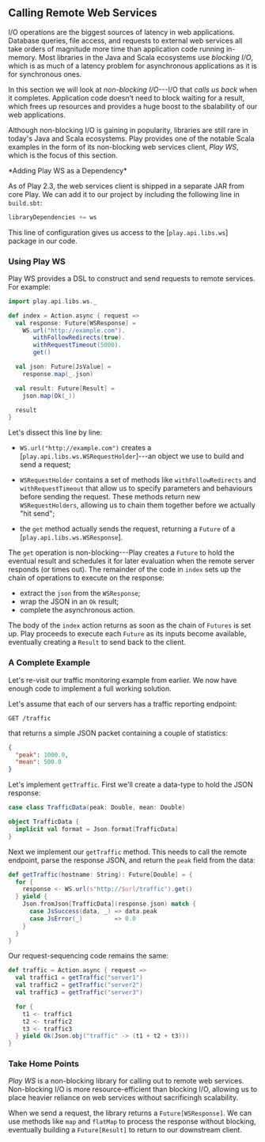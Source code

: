 ## Calling Remote Web Services

I/O operations are the biggest sources of latency in web applications. Database queries, file access, and requests to external web services all take orders of magnitude more time than application code running in-memory. Most libraries in the Java and Scala ecosystems use *blocking I/O*, which is as much of a latency problem for asynchronous applications as it is for synchronous ones.

In this section we will look at *non-blocking I/O*---I/O that *calls us back* when it completes. Application code doesn't need to block waiting for a result, which frees up resources and provides a huge boost to the sbalability of our web applications.

Although non-blocking I/O is gaining in popularity, libraries are still rare in today's Java and Scala ecosystems. Play provides one of the notable Scala examples in the form of its non-blocking web services client, *Play WS*, which is the focus of this section.

<div class="callout callout-info">
*Adding Play WS as a Dependency*

As of Play 2.3, the web services client is shipped in a separate JAR from core Play. We can add it to our project by including the following line in `build.sbt`:

~~~ scala
libraryDependencies += ws
~~~

This line of configuration gives us access to the [`play.api.libs.ws`] package in our code.


</div>

### Using Play WS

Play WS provides a DSL to construct and send requests to remote services. For example:

~~~ scala
import play.api.libs.ws._

def index = Action.async { request =>
  val response: Future[WSResponse] =
    WS.url("http://example.com").
       withFollowRedirects(true).
       withRequestTimeout(5000).
       get()

  val json: Future[JsValue] =
    response.map(_.json)

  val result: Future[Result] =
    json.map(Ok(_))

  result
}
~~~

Let's dissect this line by line:

 - `WS.url("http://example.com")` creates a [`play.api.libs.ws.WSRequestHolder`]---an object we use to build and send a request;

 - `WSRequestHolder` contains a set of methods like `withFollowRedirects` and `withRequestTimeout` that allow us to specify parameters and behaviours  before sending the request. These methods return new `WSRequestHolders`, allowing us to chain them together before we actually "hit send";

 - the `get` method actually sends the request, returning a `Future` of a [`play.api.libs.ws.WSResponse`].

The `get` operation is non-blocking---Play creates a `Future` to hold the eventual result and schedules it for later evaluation when the remote server responds (or times out). The remainder of the code in `index` sets up the chain of operations to execute on the response:

 - extract the `json` from the `WSResponse`;
 - wrap the JSON in an `Ok` result;
 - complete the asynchronous action.

The body of the `index` action returns as soon as the chain of `Futures` is set up. Play proceeds to execute each `Future` as its inputs become available, eventually creating a `Result` to send back to the client.


### A Complete Example

Let's re-visit our traffic monitoring example from earlier. We now have enough code to implement a full working solution.

Let's assume that each of our servers has a traffic reporting endpoint:

~~~
GET /traffic
~~~

that returns a simple JSON packet containing a couple of statistics:

~~~ json
{
  "peak": 1000.0,
  "mean": 500.0
}
~~~

Let's implement `getTraffic`. First we'll create a data-type to hold the JSON response:

~~~ scala
case class TrafficData(peak: Double, mean: Double)

object TrafficData {
  implicit val format = Json.format[TrafficData]
}
~~~

Next we implement our `getTraffic` method. This needs to call the remote endpoint, parse the response JSON, and return the `peak` field from the data:

~~~ scala
def getTraffic(hostname: String): Future[Double] = {
  for {
    response <- WS.url(s"http://$url/traffic").get()
  } yield {
    Json.fromJson[TrafficData](response.json) match {
      case JsSuccess(data, _) => data.peak
      case JsError(_)         => 0.0
    }
  }
}
~~~

Our request-sequencing code remains the same:

~~~ scala
def traffic = Action.async { request =>
  val traffic1 = getTraffic("server1")
  val traffic2 = getTraffic("server2")
  val traffic3 = getTraffic("server3")

  for {
    t1 <- traffic1
    t2 <- traffic2
    t3 <- traffic3
  } yield Ok(Json.obj("traffic" -> (t1 + t2 + t3)))
}
~~~

### Take Home Points

*Play WS* is a non-blocking library for calling out to remote web services. Non-blocking I/O is more resource-efficient than blocking I/O, allowing us to place heavier reliance on web services without sacrificingh scalability.

When we send a request, the library returns a `Future[WSResponse]`. We can use methods like `map` and `flatMap` to process the response without blocking, eventually building a `Future[Result]` to return to our downstream client.
